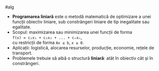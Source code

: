 #alg 
- **Programarea liniară** este o metodă matematică de optimizare a unei funcții obiectiv liniare, sub constrângeri liniare de tip inegalitate sau egalitate.
- Scopul: maximizarea sau minimizarea unei funcții de forma  
  `f(x) = c₁x₁ + c₂x₂ + ... + cₙxₙ`,  
  cu restricții de forma `Ax ≤ b`, `x ≥ 0`.
- Aplicații: logistică, alocarea resurselor, producție, economie, rețele de transport.
- Problemele trebuie să aibă o structură **liniară**: atât în obiectiv cât și în constrângeri.

